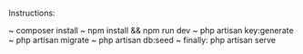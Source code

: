 Instructions:

~ composer install
~ npm install && npm run dev
~ php artisan key:generate
~ php artisan migrate
~ php artisan db:seed
~ finally: php artisan serve
